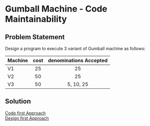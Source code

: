 # Gumball Machine - Code Maintainability
## Problem Statement
Design a program to execute 3 variant of Gumball machine as follows:

| Machine         | cost            | denominations Accepted  |
| --------------- |:---------------:| :----------------------:|
| V1              |     25          |  25                     |
| V2              |     50          |  25                     |
| V3              |     50          |  5, 10, 25              |

## Solution
[Code first Approach](https://github.com/nirbhay-kekre/DesignPatterns/tree/master/1_GumballMachine_Multivariant/gumball-java-typical)<br>
[Design first Approach](https://github.com/nirbhay-kekre/DesignPatterns/tree/master/1_GumballMachine_Multivariant/gumball-java-pattern)

